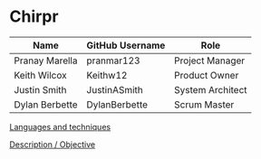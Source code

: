 # Chirpr

| Name | GitHub Username | Role
| --- | --- | --- |
| Pranay Marella | pranmar123 | Project Manager
| Keith Wilcox | Keithw12 | Product Owner
| Justin Smith | JustinASmith | System Architect 
| Dylan Berbette | DylanBerbette | Scrum Master



[Languages and techniques](https://github.com/Intro-to-SE-Spring-2020/Chirpr/wiki/MERN-Stack)

[Description / Objective](https://github.com/Intro-to-SE-Spring-2020/Chirpr/wiki)
